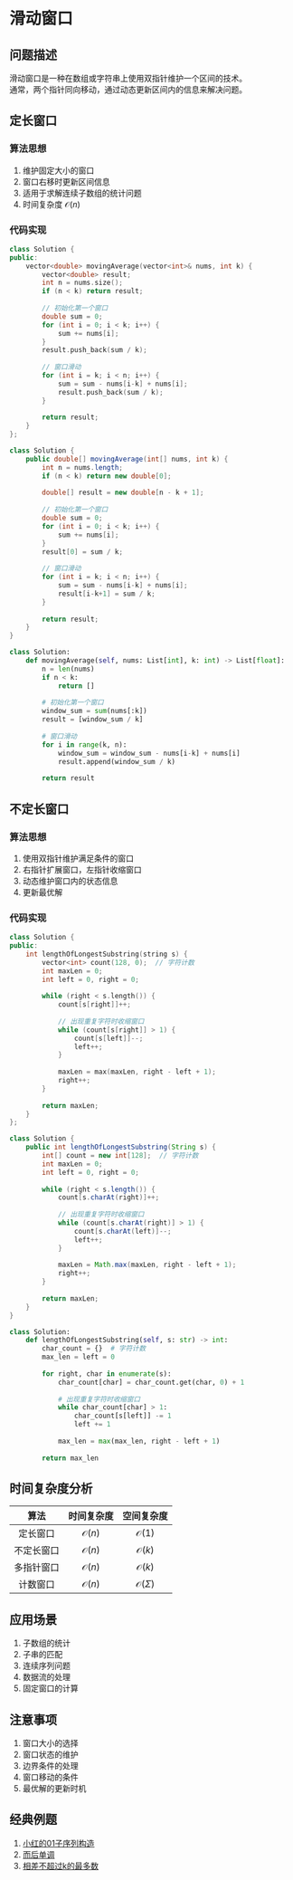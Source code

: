 # 滑动窗口

## 问题描述

滑动窗口是一种在数组或字符串上使用双指针维护一个区间的技术。  
通常，两个指针同向移动，通过动态更新区间内的信息来解决问题。

## 定长窗口

### 算法思想
1. 维护固定大小的窗口
2. 窗口右移时更新区间信息
3. 适用于求解连续子数组的统计问题
4. 时间复杂度 $\mathcal{O}(n)$

### 代码实现

``` c++ []
class Solution {
public:
    vector<double> movingAverage(vector<int>& nums, int k) {
        vector<double> result;
        int n = nums.size();
        if (n < k) return result;
        
        // 初始化第一个窗口
        double sum = 0;
        for (int i = 0; i < k; i++) {
            sum += nums[i];
        }
        result.push_back(sum / k);
        
        // 窗口滑动
        for (int i = k; i < n; i++) {
            sum = sum - nums[i-k] + nums[i];
            result.push_back(sum / k);
        }
        
        return result;
    }
};
```

``` java []
class Solution {
    public double[] movingAverage(int[] nums, int k) {
        int n = nums.length;
        if (n < k) return new double[0];
        
        double[] result = new double[n - k + 1];
        
        // 初始化第一个窗口
        double sum = 0;
        for (int i = 0; i < k; i++) {
            sum += nums[i];
        }
        result[0] = sum / k;
        
        // 窗口滑动
        for (int i = k; i < n; i++) {
            sum = sum - nums[i-k] + nums[i];
            result[i-k+1] = sum / k;
        }
        
        return result;
    }
}
```

``` python []
class Solution:
    def movingAverage(self, nums: List[int], k: int) -> List[float]:
        n = len(nums)
        if n < k:
            return []
        
        # 初始化第一个窗口
        window_sum = sum(nums[:k])
        result = [window_sum / k]
        
        # 窗口滑动
        for i in range(k, n):
            window_sum = window_sum - nums[i-k] + nums[i]
            result.append(window_sum / k)
        
        return result
```

## 不定长窗口

### 算法思想
1. 使用双指针维护满足条件的窗口
2. 右指针扩展窗口，左指针收缩窗口
3. 动态维护窗口内的状态信息
4. 更新最优解

### 代码实现

``` c++ []
class Solution {
public:
    int lengthOfLongestSubstring(string s) {
        vector<int> count(128, 0);  // 字符计数
        int maxLen = 0;
        int left = 0, right = 0;
        
        while (right < s.length()) {
            count[s[right]]++;
            
            // 出现重复字符时收缩窗口
            while (count[s[right]] > 1) {
                count[s[left]]--;
                left++;
            }
            
            maxLen = max(maxLen, right - left + 1);
            right++;
        }
        
        return maxLen;
    }
};
```

``` java []
class Solution {
    public int lengthOfLongestSubstring(String s) {
        int[] count = new int[128];  // 字符计数
        int maxLen = 0;
        int left = 0, right = 0;
        
        while (right < s.length()) {
            count[s.charAt(right)]++;
            
            // 出现重复字符时收缩窗口
            while (count[s.charAt(right)] > 1) {
                count[s.charAt(left)]--;
                left++;
            }
            
            maxLen = Math.max(maxLen, right - left + 1);
            right++;
        }
        
        return maxLen;
    }
}
```

``` python []
class Solution:
    def lengthOfLongestSubstring(self, s: str) -> int:
        char_count = {}  # 字符计数
        max_len = left = 0
        
        for right, char in enumerate(s):
            char_count[char] = char_count.get(char, 0) + 1
            
            # 出现重复字符时收缩窗口
            while char_count[char] > 1:
                char_count[s[left]] -= 1
                left += 1
            
            max_len = max(max_len, right - left + 1)
        
        return max_len
```

## 时间复杂度分析

|算法|时间复杂度|空间复杂度|
|:-:|:-:|:-:|
|定长窗口|$\mathcal{O}(n)$|$\mathcal{O}(1)$|
|不定长窗口|$\mathcal{O}(n)$|$\mathcal{O}(k)$|
|多指针窗口|$\mathcal{O}(n)$|$\mathcal{O}(k)$|
|计数窗口|$\mathcal{O}(n)$|$\mathcal{O}(\Sigma)$|

## 应用场景

1. 子数组的统计
2. 子串的匹配
3. 连续序列问题
4. 数据流的处理
5. 固定窗口的计算

## 注意事项

1. 窗口大小的选择
2. 窗口状态的维护
3. 边界条件的处理
4. 窗口移动的条件
5. 最优解的更新时机

## 经典例题

1. [小红的01子序列构造](https://www.nowcoder.com/practice/ee0b6c6baa2642c182df8b4390126f9a)
2. [而后单调](https://www.nowcoder.com/practice/e108b72e995c4c33a1b9d68328a9c6bb)
3. [相差不超过k的最多数](https://www.nowcoder.com/practice/562630ca90ac40ce89443c91060574c6)